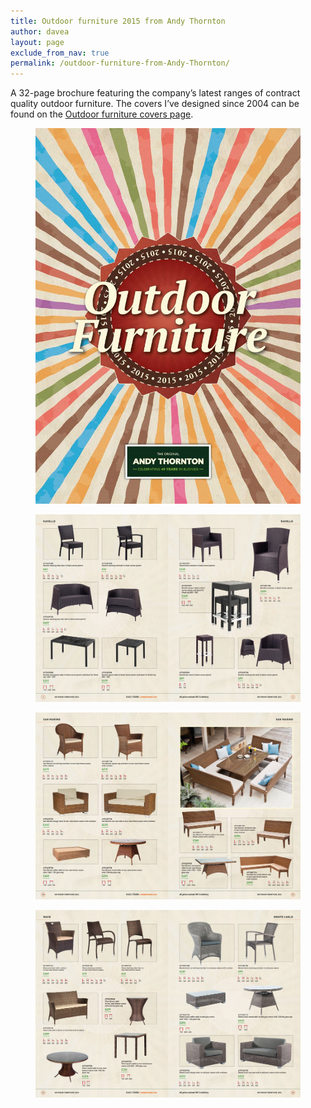 ```yaml
---
title: Outdoor furniture 2015 from Andy Thornton
author: davea
layout: page
exclude_from_nav: true
permalink: /outdoor-furniture-from-Andy-Thornton/
---
```

A 32-page brochure featuring the company&#8217;s latest ranges of contract quality outdoor furniture. The covers I&#8217;ve designed since 2004 can be found on the [Outdoor furniture covers page][1].

<figure><img src="../images/AT-Outdoor-2015-cover.jpg" alt="cover of Andy Thornton outdoor furniture 2015 brochure" /></figure>
<figure><img src="../images/AT-Outdoor-2015-spread-01.jpg" alt="Andy Thornton outdoor furniture 2015 brochure spread" /></figure>
<figure><img src="../images/AT-Outdoor-2015-spread-02.jpg" alt="Andy Thornton outdoor furniture 2015 brochure spread" /></figure>
<figure><img src="../images/AT-Outdoor-2015-spread-03.jpg" alt="Andy Thornton outdoor furniture 2015 brochure spread" /></figure>

 [1]: /outdoor-furniture-covers/ 


